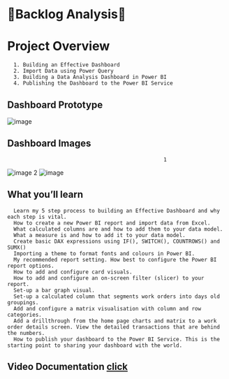 #                                                           :large_orange_diamond:Backlog Analysis:large_orange_diamond:

# Project Overview
      1. Building an Effective Dashboard
      2. Import Data using Power Query
      3. Building a Data Analysis Dashboard in Power BI
      4. Publishing the Dashboard to the Power BI Service

## Dashboard Prototype
![image](https://user-images.githubusercontent.com/44643948/159359479-edbd808f-04a7-402f-a186-66f33ca020aa.png)

## Dashboard Images
                                                      1
![image](https://user-images.githubusercontent.com/44643948/159359960-3929c439-2cdc-498b-a320-df5099aeadfb.png)
                                                      2
![image](https://user-images.githubusercontent.com/44643948/159360046-6bbcace5-4da6-4cc1-bfef-bc035c396081.png)



## What you’ll learn
      Learn my 5 step process to building an Effective Dashboard and why each step is vital.
      How to create a new Power BI report and import data from Excel.
      What calculated columns are and how to add them to your data model.
      What a measure is and how to add it to your data model.
      Create basic DAX expressions using IF(), SWITCH(), COUNTROWS() and SUMX()
      Importing a theme to format fonts and colours in Power BI.
      My recommended report setting. How best to configure the Power BI report options.
      How to add and configure card visuals.
      How to add and configure an on-screen filter (slicer) to your report.
      Set-up a bar graph visual.
      Set-up a calculated column that segments work orders into days old groupings.
      Add and configure a matrix visualisation with column and row categories.
      Add a drillthrough from the home page charts and matrix to a work order details screen. View the detailed transactions that are behind the numbers.
      How to publish your dashboard to the Power BI Service. This is the starting point to sharing your dashboard with the world.


## Video Documentation [click](https://youtu.be/Tr0hEa_1IJY)
